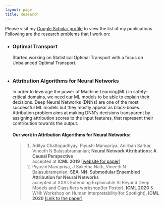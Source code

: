 ```yaml
---
layout: page
title: Research
---
```

Please visit my [Google Scholar profile](https://scholar.google.com/citations?user=-9baEZEAAAAJ&hl=en) to view the list of my publications. Following are the research problems that I work on:

- ### Optimal Transport
  Started working on Statistical Optimal Transport with a focus on Unbalanced Optimal Transport.
  <br>
  <br>
- ### Attribution Algorithms for Neural Networks
  In order to leverage the power of Machine Learning(ML) in safety-critical domains, we need our ML models to be able to explain their decisions. Deep Neural Networks (DNNs) are one of the most successful ML models but they mostly appear as black-boxes. Attribution problem aims at making DNN's decisions transparent by assigning attribution scores to the input features, that represent their contribution towards the output.<br>
  #### Our work in Attribution Algorithms for Neural Networks:
  >1. Aditya Chattopadhyay, Piyushi Manupriya, Anirban Sarkar, Vineeth N Balasubramanian; **Neural Network Attributions: A Causal Perspective**  
   accepted at **ICML 2019** [[website for paper](https://piyushi-0.github.io/ACE/)]
  >2. Piyushi Manupriya, J Saketha Nath, Vineeth N Balasubramanian; **SEA-NN: Submodular Ensembled Attribution for Neural Networks**
   <br>accepted at XXAI: Extending Explainable AI Beyond Deep Models and Classifiers workshop(for Poster), **ICML 2020** & WHI: Workshop on Human   Interpretability(for Spotlight), **ICML 2020**  [[Link to the paper]](http://interpretable-ml.org/icml2020workshop/pdf/29.pdf)
 
